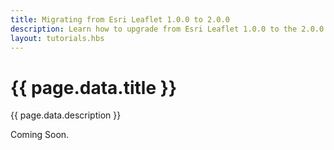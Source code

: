 ```yaml
---
title: Migrating from Esri Leaflet 1.0.0 to 2.0.0
description: Learn how to upgrade from Esri Leaflet 1.0.0 to the 2.0.0 release.
layout: tutorials.hbs
---
```


# {{ page.data.title }}

{{ page.data.description }}

Coming Soon.